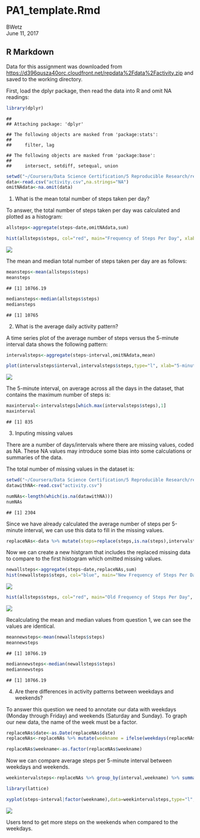 # PA1_template.Rmd
BWetz  
June 11, 2017  

## R Markdown

Data for this assignment was downloaded from https://d396qusza40orc.cloudfront.net/repdata%2Fdata%2Factivity.zip and saved to the working directory.

First, load the dplyr package, then read the data into R and omit NA readings:


```r
library(dplyr)
```

```
## 
## Attaching package: 'dplyr'
```

```
## The following objects are masked from 'package:stats':
## 
##     filter, lag
```

```
## The following objects are masked from 'package:base':
## 
##     intersect, setdiff, setequal, union
```


```r
setwd("~/Coursera/Data Science Certification/5 Reproducible Research/repdata_data_activity")
data<-read.csv("activity.csv",na.strings="NA")
omitNAdata<-na.omit(data)
```

1. What is the mean total number of steps taken per day?

To answer, the total number of steps taken per day was calculated and plotted as a histogram:


```r
allsteps<-aggregate(steps~date,omitNAdata,sum)

hist(allsteps$steps, col="red", main="Frequency of Steps Per Day", xlab="Steps")
```

![](PA1_template_files/figure-html/unnamed-chunk-3-1.png)<!-- -->

The mean and median total number of steps taken per day are as follows:


```r
meansteps<-mean(allsteps$steps)
meansteps
```

```
## [1] 10766.19
```

```r
mediansteps<-median(allsteps$steps)
mediansteps
```

```
## [1] 10765
```

2. What is the average daily activity pattern?

A time series plot of the average number of steps versus the 5-minute interval data shows the following pattern:


```r
intervalsteps<-aggregate(steps~interval,omitNAdata,mean)

plot(intervalsteps$interval,intervalsteps$steps,type="l", xlab="5-minute Interval", ylab="Average Steps Taken", main="Interval vs. Steps")
```

![](PA1_template_files/figure-html/unnamed-chunk-5-1.png)<!-- -->

The 5-minute interval, on average across all the days in the dataset, that contains the maximum number of steps is:


```r
maxinterval<-intervalsteps[which.max(intervalsteps$steps),1]
maxinterval
```

```
## [1] 835
```

3. Inputing missing values

There are a number of days/intervals where there are missing values, coded as NA. These NA values may introduce some bias into some calculations or summaries of the data.

The total number of missing values in the dataset is:


```r
setwd("~/Coursera/Data Science Certification/5 Reproducible Research/repdata_data_activity")
datawithNA<-read.csv("activity.csv")

numNAs<-length(which(is.na(datawithNA)))
numNAs
```

```
## [1] 2304
```

Since we have already calculated the average number of steps per 5-minute interval, we can use this data to fill in the missing values.


```r
replaceNAs<-data %>% mutate(steps=replace(steps,is.na(steps),intervalsteps$steps))
```

Now we can create a new histgram that includes the replaced missing data to compare to the first histogram which omitted missing values.


```r
newallsteps<-aggregate(steps~date,replaceNAs,sum)
hist(newallsteps$steps, col="blue", main="New Frequency of Steps Per Day", xlab="Steps")
```

![](PA1_template_files/figure-html/unnamed-chunk-9-1.png)<!-- -->

```r
hist(allsteps$steps, col="red", main="Old Frequency of Steps Per Day", xlab="Steps")
```

![](PA1_template_files/figure-html/unnamed-chunk-9-2.png)<!-- -->

Recalculating the mean and median values from question 1, we can see the values are identical.


```r
meannewsteps<-mean(newallsteps$steps)
meannewsteps
```

```
## [1] 10766.19
```

```r
mediannewsteps<-median(newallsteps$steps)
mediannewsteps
```

```
## [1] 10766.19
```

4. Are there differences in activity patterns between weekdays and weekends?

To answer this question we need to annotate our data with weekdays (Monday through Friday) and weekends (Saturday and Sunday). To graph our new data, the name of the week must be a factor.


```r
replaceNAs$date<-as.Date(replaceNAs$date)
replaceNAs<-replaceNAs %>% mutate(weekname = ifelse(weekdays(replaceNAs$date)=="Saturday"|weekdays(replaceNAs$date)=="Sunday","weekend","weekday"))

replaceNAs$weekname<-as.factor(replaceNAs$weekname)
```

Now we can compare average steps per 5-minute interval between weekdays and weekends.


```r
weekintervalsteps<-replaceNAs %>% group_by(interval,weekname) %>% summarize(steps=mean(steps))

library(lattice)

xyplot(steps~interval|factor(weekname),data=weekintervalsteps,type="l", layout=c(1,2))
```

![](PA1_template_files/figure-html/unnamed-chunk-12-1.png)<!-- -->


Users tend to get more steps on the weekends when compared to the weekdays.
